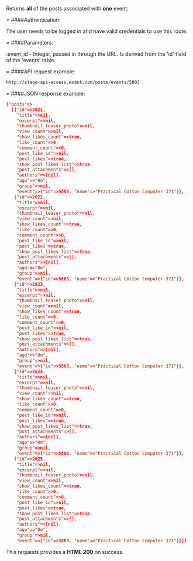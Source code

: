 <!-- --- title: GET /posts/event/:event_id -->

Returns **all** of the posts associated with **one** event.

=
####Authentication:

The user needs to be logged in and have valid credentials to use this route.

=
####Parameters:

:event_id - Integer, passed in through the URL. Is derived from the 'id' field of the 'events' table.


=
####API request example:
```html
http://stage-api-access.evant.com/posts/events/5803
```

=
####JSON response example:

```json
{"posts"=>
  [{"id"=>2621,
    "title"=>nil,
    "excerpt"=>nil,
    "thumbnail_teaser_photo"=>nil,
    "view_count"=>nil,
    "show_likes_count"=>true,
    "like_count"=>0,
    "comment_count"=>0,
    "post_like_id"=>nil,
    "post_likes"=>true,
    "show_post_likes_list"=>true,
    "post_attachments"=>[],
    "authors"=>[nil],
    "ago"=>"0m",
    "group"=>nil,
    "event"=>{"id"=>5803, "name"=>"Practical Cotton Computer 371"}},
   {"id"=>2622,
    "title"=>nil,
    "excerpt"=>nil,
    "thumbnail_teaser_photo"=>nil,
    "view_count"=>nil,
    "show_likes_count"=>true,
    "like_count"=>0,
    "comment_count"=>0,
    "post_like_id"=>nil,
    "post_likes"=>true,
    "show_post_likes_list"=>true,
    "post_attachments"=>[],
    "authors"=>[nil],
    "ago"=>"0m",
    "group"=>nil,
    "event"=>{"id"=>5803, "name"=>"Practical Cotton Computer 371"}},
   {"id"=>2623,
    "title"=>nil,
    "excerpt"=>nil,
    "thumbnail_teaser_photo"=>nil,
    "view_count"=>nil,
    "show_likes_count"=>true,
    "like_count"=>0,
    "comment_count"=>0,
    "post_like_id"=>nil,
    "post_likes"=>true,
    "show_post_likes_list"=>true,
    "post_attachments"=>[],
    "authors"=>[nil],
    "ago"=>"0m",
    "group"=>nil,
    "event"=>{"id"=>5803, "name"=>"Practical Cotton Computer 371"}},
   {"id"=>2624,
    "title"=>nil,
    "excerpt"=>nil,
    "thumbnail_teaser_photo"=>nil,
    "view_count"=>nil,
    "show_likes_count"=>true,
    "like_count"=>0,
    "comment_count"=>0,
    "post_like_id"=>nil,
    "post_likes"=>true,
    "show_post_likes_list"=>true,
    "post_attachments"=>[],
    "authors"=>[nil],
    "ago"=>"0m",
    "group"=>nil,
    "event"=>{"id"=>5803, "name"=>"Practical Cotton Computer 371"}},
   {"id"=>2625,
    "title"=>nil,
    "excerpt"=>nil,
    "thumbnail_teaser_photo"=>nil,
    "view_count"=>nil,
    "show_likes_count"=>true,
    "like_count"=>0,
    "comment_count"=>0,
    "post_like_id"=>nil,
    "post_likes"=>true,
    "show_post_likes_list"=>true,
    "post_attachments"=>[],
    "authors"=>[nil],
    "ago"=>"0m",
    "group"=>nil,
    "event"=>{"id"=>5803, "name"=>"Practical Cotton Computer 371"}}]}
```

This requests provides a <strong>HTML 200</strong> on success.